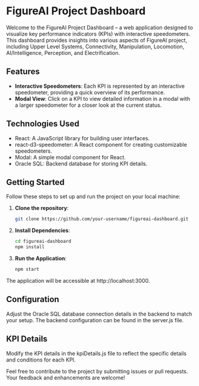 # FigureAI Project Dashboard

Welcome to the FigureAI Project Dashboard – a web application designed to visualize key performance indicators (KPIs) with interactive speedometers. This dashboard provides insights into various aspects of FigureAI project, including Upper Level Systems, Connectivity, Manipulation, Locomotion, AI/Intelligence, Perception, and Electrification.

## Features

- **Interactive Speedometers**: Each KPI is represented by an interactive speedometer, providing a quick overview of its performance.
- **Modal View**: Click on a KPI to view detailed information in a modal with a larger speedometer for a closer look at the current status.

## Technologies Used

- React: A JavaScript library for building user interfaces.
- react-d3-speedometer: A React component for creating customizable speedometers.
- Modal: A simple modal component for React.
- Oracle SQL: Backend database for storing KPI details.

## Getting Started

Follow these steps to set up and run the project on your local machine:

1. **Clone the repository**:

   ```bash
   git clone https://github.com/your-username/figureai-dashboard.git

2. **Install Dependencies**:
    ```bash
    cd figureai-dashboard
    npm install

3. **Run the Application**: 
    ```bash
    npm start
The application will be accessible at http://localhost:3000.


## Configuration

Adjust the Oracle SQL database connection details in the backend to match your setup. The backend configuration can be found in the server.js file.

## KPI Details

Modify the KPI details in the kpiDetails.js file to reflect the specific details and conditions for each KPI.


Feel free to contribute to the project by submitting issues or pull requests. Your feedback and enhancements are welcome!
